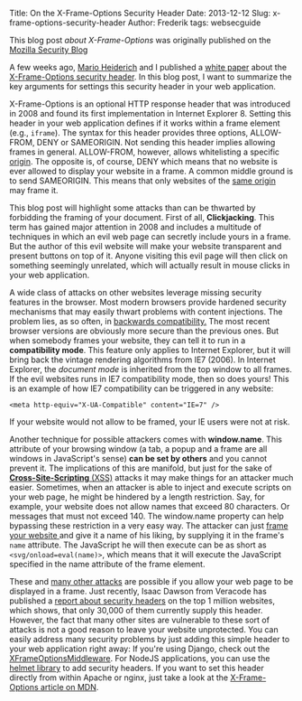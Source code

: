Title: On the X-Frame-Options Security Header
Date: 2013-12-12
Slug: x-frame-options-security-header
Author: Frederik
tags: websecguide


This blog post *about X-Frame-Options* was originally published on the [Mozilla Security Blog](https://blog.mozilla.org/security/2013/12/12/on-the-x-frame-options-security-header/)

A few weeks ago, [Mario Heiderich](http://heideri.ch/) and I published a [white paper](https://frederik-braun.com/xfo-clickjacking.pdf "X-Frame-Options: All about Clickjacking?") about the [X-Frame-Options security header](http://tools.ietf.org/html/rfc7034 "RFC7034"). In this blog post, I want to summarize the key arguments for settings this security header in your web application.

X-Frame-Options is an optional HTTP response header that was introduced in 2008 and found its first implementation in Internet Explorer 8. Setting this header in your web application defines if it works within a frame element (e.g., `iframe`). The syntax for this header provides three options, ALLOW-FROM, DENY or SAMEORIGIN. Not sending this header implies allowing frames in general. ALLOW-FROM, however, allows whitelisting a specific [origin](http://tools.ietf.org/html/rfc6454#section-3.2.1 "An origin is the scheme, host and the (optional) port of a URI"). The opposite is, of course, DENY which means that no website is ever allowed to display your website in a frame. A common middle ground is to send SAMEORIGIN. This means that only websites of the [same origin](http://tools.ietf.org/html/rfc6454#section-3.2.1 "Being same-origin means having the same scheme, host and port") may frame it.

This blog post will highlight some attacks than can be thwarted by forbidding the framing of your document. First of all, **Clickjacking**. This term has gained major attention in 2008 and includes a multitude of techniques in which an evil web page can secretly include yours in a frame. But the author of this evil website will make your website transparent and present buttons on top of it. Anyone visiting this evil page will then click on something seemingly unrelated, which will actually result in mouse clicks in your web application.

A wide class of attacks on other websites leverage missing security features in the browser. Most modern browsers provide hardened security mechanisms that may easily thwart problems with content injections. The problem lies, as so often, in [backwards compatibility.](http://msdn.microsoft.com/en-us/library/jj676915%28v=vs.85%29.aspx "Microsoft explains legacy document modes") The most recent browser versions are obviously more secure than the previous ones. But when somebody frames your website, they can tell it to run in a **compatibility mode**. This feature only applies to Internet Explorer, but it will bring back the vintage rendering algorithms from IE7 (2006). In Internet Explorer, the _document mode_ is inherited from the top window to all frames. If the evil websites runs in IE7 compatibility mode, then so does yours! This is an example of how IE7 compatibility can be triggered in any website:

`<meta http-equiv="X-UA-Compatible" content="IE=7" />`

If your website would not allow to be framed, your IE users were not at risk.

Another technique for possible attackers comes with **window.name**. This attribute of your browsing window (a tab, a popup and a frame are all windows in JavaScript's sense) **can be set by others** and you cannot prevent it. The implications of this are manifold, but just for the sake of [**Cross-Site-Scripting** (XSS)](https://en.wikipedia.org/wiki/Cross-site_scripting "as explained in the Wikipedia") attacks it may make things for an attacker much easier. Sometimes, when an attacker is able to inject and execute scripts on your web page, he might be hindered by a length restriction. Say, for example, your website does not allow names that exceed 80 characters. Or messages that must not exceed 140. The window.name property can help bypassing these restriction in a very easy way. The attacker can just [frame your website ](# "I hope you notice a pattern here")and give it a name of his liking, by supplying it in the frame's `name` attribute. The JavaScript he will then execute can be as short as `<svg/onload=eval(name)>`, which means that it will execute the JavaScript specified in the name attribute of the frame element.

These and [many other attacks](https://frederik-braun.com/xfo-clickjacking.pdf "Interested? Read the full document.") are possible if you allow your web page to be displayed in a frame. Just recently, Isaac Dawson from Veracode has published a [report about security headers](http://www.veracode.com/blog/2013/11/security-headers-on-the-top-1000000-websites-november-2013-report/) on the top 1 million websites, which shows, that only 30,000 of them currently supply this header. However, the fact that many other sites are vulnerable to these sort of attacks is not a good reason to leave your website unprotected. You can easily address many security problems by just adding this simple header to your web application right away: If you're using Django, check out the [XFrameOptionsMiddleware](https://docs.djangoproject.com/en/dev/ref/clickjacking/# "Django X-Frame-Options"). For NodeJS applications, you can use the [helmet library](https://npmjs.org/package/helmet) to add security headers. If you want to set this header directly from within Apache or nginx, just take a look at the [X-Frame-Options article on MDN](https://developer.mozilla.org/en-US/docs/HTTP/X-Frame-Options).
